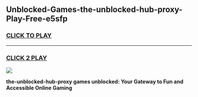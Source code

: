 
## Unblocked-Games-the-unblocked-hub-proxy-Play-Free-e5sfp
<h3>
<a href="https://premium76.site?title=the-unblocked-hub-proxy&ref=23A">CLICK TO PLAY</a></h3>
<hr>

<h3>
<a href="https://premium76.site?title=the-unblocked-hub-proxy&ref=23A">CLICK 2 PLAY</a>
  
</h3>

<a href="https://premium76.site?title=the-unblocked-hub-proxy&ref=23A"><img src="https://clearcache.store/games.png"></a>


**the-unblocked-hub-proxy games unblocked: Your Gateway to Fun and Accessible Online Gaming**

